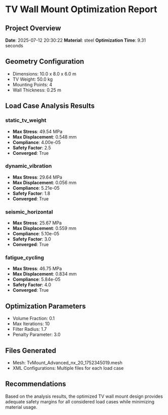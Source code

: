 # TV Wall Mount Optimization Report

## Project Overview
**Date**: 2025-07-12 20:30:22
**Material**: steel
**Optimization Time**: 9.31 seconds

## Geometry Configuration
- Dimensions: 10.0 x 8.0 x 6.0 m
- TV Weight: 50.0 kg
- Mounting Points: 4
- Wall Thickness: 0.25 m

## Load Case Analysis Results

### static_tv_weight
- **Max Stress**: 49.54 MPa
- **Max Displacement**: 0.548 mm
- **Compliance**: 4.00e-05
- **Safety Factor**: 2.5
- **Converged**: True

### dynamic_vibration
- **Max Stress**: 29.64 MPa
- **Max Displacement**: 0.056 mm
- **Compliance**: 5.21e-05
- **Safety Factor**: 1.8
- **Converged**: True

### seismic_horizontal
- **Max Stress**: 25.67 MPa
- **Max Displacement**: 0.559 mm
- **Compliance**: 5.10e-05
- **Safety Factor**: 3.0
- **Converged**: True

### fatigue_cycling
- **Max Stress**: 46.75 MPa
- **Max Displacement**: 0.834 mm
- **Compliance**: 5.84e-05
- **Safety Factor**: 4.0
- **Converged**: True


## Optimization Parameters
- Volume Fraction: 0.1
- Max Iterations: 10
- Filter Radius: 1.7
- Penalty Parameter: 3.0

## Files Generated
- Mesh: TvMount_Advanced_nx_20_1752345019.mesh
- XML Configurations: Multiple files for each load case

## Recommendations
Based on the analysis results, the optimized TV wall mount design provides adequate safety margins for all considered load cases while minimizing material usage.
